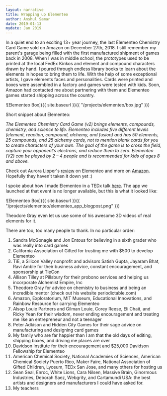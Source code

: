 ```yaml
---
layout: narrative
title: Wrapping up Elementeo
author: Anshul Samar
date: 2019-01-13
mydate: Jan 2019
---
```


In a quiet end to an exciting 13+ year journey, the last
Elementeo Chemistry Card Game sold on Amazon on December 27th, 2018. I still
remember my parent's garage being filled with the first manufactured
shipment of games back in 2008. When I was in middle school, the prototypes
used to be printed at the local FedEx Kinkos and element and
compound characters drawn by hand. I poured through endless library
books to learn about the elements in hopes to bring them to life. With
the help of some exceptional artists, I gave elements faces
and personalities. Cards were printed and boxes were assembled in a
factory and games were tested with kids. Soon, Amazon had contacted me about
partnering with them and Elementeo games started shipping across the country.

![Elementeo Box]({{ site.baseurl }}{{ "/projects/elementeo/box.jpg"  }})

Short snippet about Elementeo:

<i>The Elementeo Chemistry Card Game (v2) brings elements, compounds,
chemistry, and science to life. Elementeo includes five different
levels (element, reaction, compound, alchemy, and fusion) and has 50
elements, 25 compounds, and 25 alchemy cards, not to mention blank
cards for you to create characters of your own. The goal of the game
is to cross the field, capture your opponent’s electrons, and reduce
them to zero. Elementeo (V2) can be played by 2 – 4 people and is
recommended for kids of ages 8 and above.</i>

Check out Aurora Lipper's <a
href="http://www.superchargedscience.com/blog/top-games-that-teach-science/">review</a>
on Elementeo and more on <a href="https://www.amazon.com/dp/B008MC1XDQ">Amazon</a>. Hopefully they
haven't taken it down yet :)

I spoke about how I made Elementeo in a TEDx talk <a
href="https://www.youtube.com/watch?v=SxLfkvl6f0I">here</a>. The app
we launched at that event is no longer available, but this is what it
looked like:

![Elementeo Box]({{ site.baseurl }}{{
 "/projects/elementeo/elementeo_app_blogpost.png"  }})

Theodore Gray even let us use some of his awesome 3D videos of real
elements for it.

There are too, too many people to thank. In no particular order:

1. Sandra McGonagle and Jon Entous for believing in a sixth grader who was really into
card games
2. California Association of Gifted for trusting me with $500 to
develop Elementeo
3. TiE, a Silicon Valley nonprofit and advisors Satish Gupta,
Jayaram Bhat, Ravi Amble for their business advice, constant encouragement, and sponsorship at TieCon
4. Allison Tilley at Pillsbury for their probono services and helping us incorporate Alchemist
Empire, Inc
5. Theodore Gray for advice on chemistry to business and being an
incredible mentor (check out his website periodictable.com)
6. Amazon, Exploratorium, MIT Museum, Educational Innovations, and Rainbow
Resource for carrying Elementeo
7. Alsop Louie Partners and Gilman Louie, Corey Reese, Eli Chait, and
Ricky Yean for their wisdom, never ending encouragement and treating me like an
entrepreneur and not a teenager
8. Peter Adkison and Hidden City Games for their sage advice on
manufacturing and designing card games
10. My family who are far happier than I am that the old days of
editing, shipping boxes, and driving me places are over
12. Davidson Institute for their encouragement and $25,000 Davidson
Fellowship for Elementeo
13. American Chemical Society, National Academies of Sciences, American
Chemical Society Puerto Rico, Maker Faire, National Association of
Gifted Children, Lyceum, TEDx San Jose, and many others for hosting us
14. Sean Seal, Enroc, White Lions, Cara Nilsen, Massive Brain,
Ginormous Industries, Deborah Saez, Webgrity, and Cartamundi USA: the best artists
and designers and manufacturers I could have asked for.
15. My teachers
